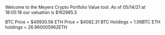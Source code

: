 Welcome to the Meyers Crypto Portfolio Value tool. 
As of 05/14/21 at 18:05:18 our valuation is $162985.5 

BTC Price = $49930.56
 ETH Price = $4082.31
BTC Holdings = 1.06BTC
 ETH holdings = 26.960005962ETH 
